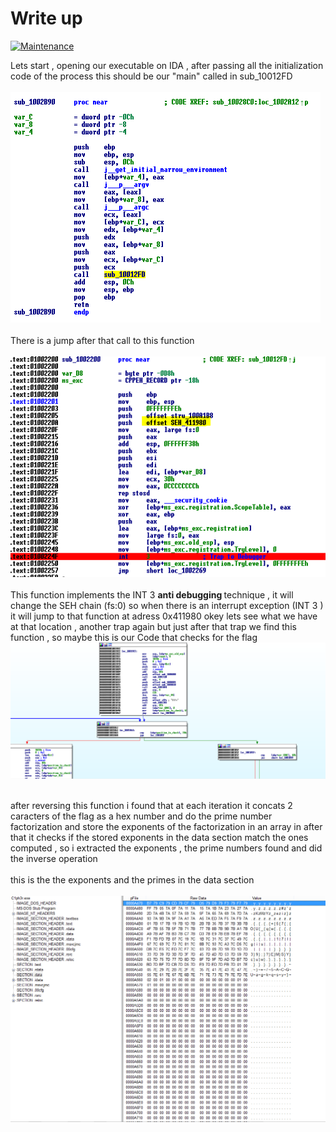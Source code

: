 # Write up 
[![Maintenance](https://img.shields.io/badge/Maintained%3F-no-red.svg)](https://bitbucket.org/lbesson/ansi-colors)


Lets start ,  opening our executable on IDA , after passing all the initialization code of the process this should be our "main" called in sub_10012FD <br/> <br/>
<img src="first_function.PNG"> 
<br/><br/>
There is a jump after that call to this function <br/> <br/>
<img src="trap.PNG"> <br/> <br/>
This function implements the INT 3  <b> anti debugging </b> technique , it will change the SEH chain (fs:0) so when there is an interrupt exception (INT 3 ) it will jump to that function at adress 0x411980 okey lets see what we have at that location , another trap again but just after that  trap we find this function , so maybe this is our Code that checks for the flag 
 <img src="truefunction.PNG"><br/> <br/>
 
 after reversing this function i found that at each iteration it concats 2 caracters of the flag as a hex number and do the prime number factorization and store the  exponents of the factorization in an array in  after that it checks if the stored exponents in the data section match the ones computed , so i extracted the exponents , the prime numbers found and did the inverse operation <br/><br/>
 this is the the exponents and the primes in the data section <br/><br/>
 <img src="peview.PNG">
